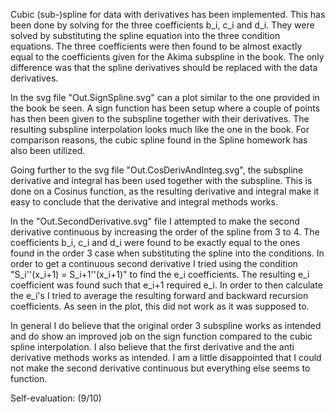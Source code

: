 Cubic (sub-)spline for data with derivatives has been implemented.
This has been done by solving for the three coefficients b_i, c_i and d_i. They were solved by substituting the spline equation into the three condition equations. The three coefficients were then found to be almost exactly equal to the coefficients given for the Akima subspline in the book. The only difference was that the spline derivatives should be replaced with the data derivatives.

In the svg file "Out.SignSpline.svg" can a plot similar to the one provided in the book be seen. A sign function has been setup where a couple of points has then been given to the subspline together with their derivatives. The resulting subspline interpolation looks much like the one in the book. For comparison reasons, the cubic spline found in the Spline homework has also been utilized.

Going further to the svg file "Out.CosDerivAndInteg.svg", the subspline derivative and integral has been used together with the subspline. This is done on a Cosinus function, as the resulting derivative and integral make it easy to conclude that the derivative and integral methods works.

In the "Out.SecondDerivative.svg" file I attempted to make the second derivative continuous by increasing the order of the spline from 3 to 4. The coefficients b_i, c_i and d_i were found to be exactly equal to the ones found in the order 3 case when substituting the spline into the conditions. In order to get a continuous second derivative I tried using the condition "S_i''(x_i+1) = S_i+1''(x_i+1)" to find the e_i coefficients.
The resulting e_i coefficient was found such that e_i+1 required e_i. In order to then calculate the e_i's I tried to average the resulting forward and backward recursion coefficients. As seen in the plot, this did not work as it was supposed to.

In general I do believe that the original order 3 subspline works as intended and do show an improved job on the sign function compared to the cubic spline interpolation. I also believe that the first derivative and the anti derivative methods works as intended. I am a little disappointed that I could not make the second derivative continuous but everything else seems to function.

Self-evaluation: (9/10)
